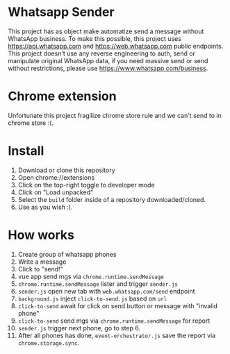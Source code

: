 # Whatsapp Sender
This project has as object make automatize send a message without WhatsApp business. To make this possible, this project uses https://api.whatsapp.com and https://web.whatsapp.com public endpoints.
This project doesn't use any reverse engineering to auth, send or manipulate original WhatsApp data, if you need massive send or send without restrictions, please use https://www.whatsapp.com/business.

# Chrome extension
Unfortunate this project fragilize chrome store rule and we can't send to in chrome store :(.

# Install

1. Download or clone this repository
2. Open chrome://extensions
3. Click on the top-right toggle to developer mode
4. Click on "Load unpacked"
5. Select the `build` folder inside of a repository downloaded/cloned.
6. Use as you wish :).

# How works

1. Create group of whatsapp phones
2. Write a message
3. Click to "send!"
4. vue app send mgs via `chrome.runtime.sendMessage`
5. `chrome.runtime.sendMessage` lister and trigger `sender.js`
6. `sender.js` open new tab with `web.whatsapp.com/send` endpoint
7. `background.js` inject `click-to-send.js` based on `url`
8. `click-to-send` await for click on send button or message with "invalid phone"
9. `click-to-send` send mgs via `chrome.runtime.sendMessage` for report
10. `sender.js` trigger next phone, go to step 6.
11. After all phones has done, `event-orchestrator.js` save the report via `chrome.storage.sync`.
